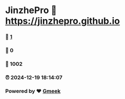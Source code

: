 # JinzhePro :link: https://jinzhepro.github.io 
### :page_facing_up: [1](https://jinzhepro.github.io/tag.html) 
### :speech_balloon: 0 
### :hibiscus: 1002 
### :alarm_clock: 2024-12-19 18:14:07 
### Powered by :heart: [Gmeek](https://github.com/Meekdai/Gmeek)
